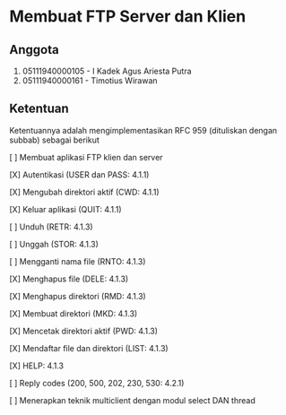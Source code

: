 # Membuat FTP Server dan Klien

## Anggota

1. 05111940000105 - I Kadek Agus Ariesta Putra
2. 05111940000161 - Timotius Wirawan

## Ketentuan
Ketentuannya adalah mengimplementasikan RFC 959 (dituliskan dengan subbab) sebagai berikut

[ ] Membuat aplikasi FTP klien dan server

[X] Autentikasi (USER dan PASS: 4.1.1)

[X] Mengubah direktori aktif (CWD: 4.1.1)

[X] Keluar aplikasi (QUIT: 4.1.1)

[ ] Unduh (RETR: 4.1.3)

[ ] Unggah (STOR: 4.1.3)

[ ] Mengganti nama file (RNTO: 4.1.3)

[X] Menghapus file (DELE: 4.1.3) 

[X] Menghapus direktori (RMD: 4.1.3)

[X] Membuat direktori (MKD: 4.1.3)

[X] Mencetak direktori aktif (PWD: 4.1.3)

[X] Mendaftar file dan direktori (LIST: 4.1.3)

[X] HELP: 4.1.3

[ ] Reply codes (200, 500, 202, 230, 530: 4.2.1)

[ ] Menerapkan teknik multiclient dengan modul select DAN thread